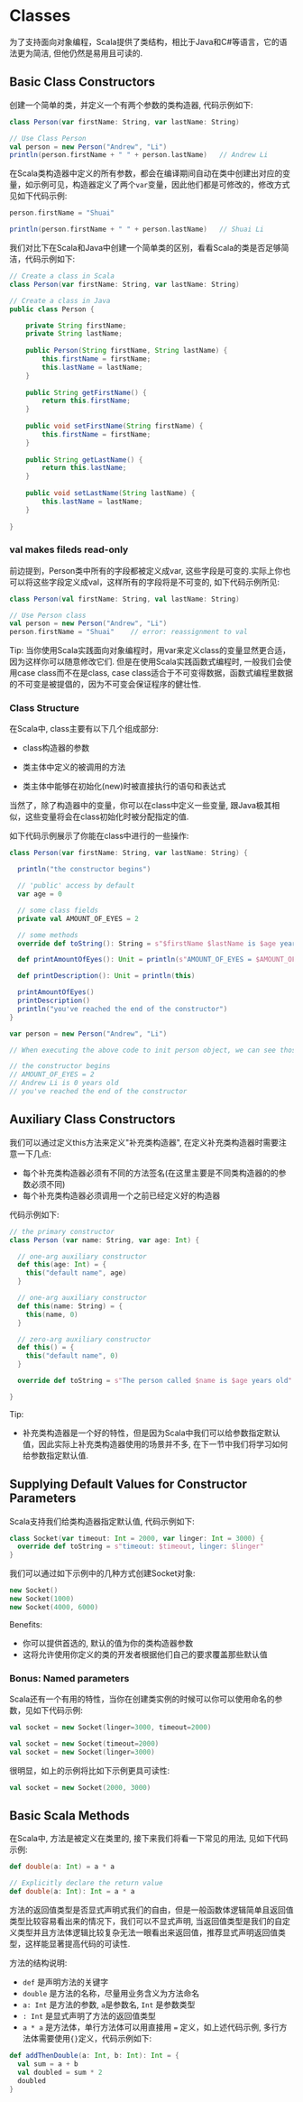 # Classes

为了支持面向对象编程，Scala提供了类结构，相比于Java和C#等语言，它的语法更为简洁, 但他仍然是易用且可读的.

## Basic Class Constructors

创建一个简单的类，并定义一个有两个参数的类构造器, 代码示例如下:

```scala
class Person(var firstName: String, var lastName: String)

// Use Class Person 
val person = new Person("Andrew", "Li")
println(person.firstName + " " + person.lastName)   // Andrew Li
```

在Scala类构造器中定义的所有参数，都会在编译期间自动在类中创建出对应的变量，如示例可见，构造器定义了两个`var`变量，因此他们都是可修改的，修改方式见如下代码示例:

```scala
person.firstName = "Shuai"

println(person.firstName + " " + person.lastName)   // Shuai Li
```

我们对比下在Scala和Java中创建一个简单类的区别，看看Scala的类是否足够简洁，代码示例如下:

```scala
// Create a class in Scala
class Person(var firstName: String, var lastName: String)
```

```java
// Create a class in Java
public class Person {

    private String firstName;
    private String lastName;
    
    public Person(String firstName, String lastName) {
        this.firstName = firstName;
        this.lastName = lastName;
    }
    
    public String getFirstName() {
        return this.firstName;
    }
    
    public void setFirstName(String firstName) {
        this.firstName = firstName;
    }
    
    public String getLastName() {
        return this.lastName;
    }
    
    public void setLastName(String lastName) {
        this.lastName = lastName;
    }
    
}
```

### val makes fileds read-only

前边提到，Person类中所有的字段都被定义成var, 这些字段是可变的.实际上你也可以将这些字段定义成val，这样所有的字段将是不可变的, 如下代码示例所见:

```scala
class Person(val firstName: String, val lastName: String)

// Use Person class
val person = new Person("Andrew", "Li")
person.firstName = "Shuai"    // error: reassignment to val
```

Tip:
当你使用Scala实践面向对象编程时，用var来定义class的变量显然更合适，因为这样你可以随意修改它们.
但是在使用Scala实践函数式编程时, 一般我们会使用case class而不在是class, case class适合于不可变得数据，函数式编程里数据的不可变是被提倡的，因为不可变会保证程序的健壮性.

### Class Structure

在Scala中, class主要有以下几个组成部分:

- class构造器的参数

- 类主体中定义的被调用的方法

- 类主体中能够在初始化(new)时被直接执行的语句和表达式

当然了，除了构造器中的变量，你可以在class中定义一些变量, 跟Java极其相似，这些变量将会在class初始化时被分配指定的值.

如下代码示例展示了你能在class中进行的一些操作:

```scala
class Person(var firstName: String, var lastName: String) {

  println("the constructor begins")

  // 'public' access by default
  var age = 0

  // some class fields
  private val AMOUNT_OF_EYES = 2

  // some methods
  override def toString(): String = s"$firstName $lastName is $age years old"

  def printAmountOfEyes(): Unit = println(s"AMOUNT_OF_EYES = $AMOUNT_OF_EYES")

  def printDescription(): Unit = println(this)

  printAmountOfEyes()
  printDescription()
  println("you've reached the end of the constructor")
}
```

```scala
var person = new Person("Andrew", "Li")

// When executing the above code to init person object, we can see those logs as follows:

// the constructor begins
// AMOUNT_OF_EYES = 2
// Andrew Li is 0 years old
// you've reached the end of the constructor
```

## Auxiliary Class Constructors

我们可以通过定义this方法来定义"补充类构造器", 在定义补充类构造器时需要注意一下几点:

- 每个补充类构造器必须有不同的方法签名(在这里主要是不同类构造器的的参数必须不同)
- 每个补充类构造器必须调用一个之前已经定义好的构造器

代码示例如下:

```scala
// the primary constructor
class Person (var name: String, var age: Int) {

  // one-arg auxiliary constructor
  def this(age: Int) = {
    this("default name", age)
  }

  // one-arg auxiliary constructor
  def this(name: String) = {
    this(name, 0)
  }

  // zero-arg auxiliary constructor
  def this() = {
    this("default name", 0)
  }

  override def toString = s"The person called $name is $age years old"

}
```

Tip:

- 补充类构造器是一个好的特性，但是因为Scala中我们可以给参数指定默认值，因此实际上补充类构造器使用的场景并不多,
在下一节中我们将学习如何给参数指定默认值.

## Supplying Default Values for Constructor Parameters

Scala支持我们给类构造器指定默认值, 代码示例如下:

```scala
class Socket(var timeout: Int = 2000, var linger: Int = 3000) {
  override def toString = s"timeout: $timeout, linger: $linger"
}
```

我们可以通过如下示例中的几种方式创建Socket对象:

```scala
new Socket()
new Socket(1000)
new Socket(4000, 6000)
```

Benefits:

- 你可以提供首选的, 默认的值为你的类构造器参数
- 这将允许使用你定义的类的开发者根据他们自己的要求覆盖那些默认值

### Bonus: Named parameters

Scala还有一个有用的特性，当你在创建类实例的时候可以你可以使用命名的参数，见如下代码示例:

```scala
val socket = new Socket(linger=3000, timeout=2000)

val socket = new Socket(timeout=2000)
val socket = new Socket(linger=3000)
```

很明显，如上的示例将比如下示例更具可读性:

```scala
val socket = new Socket(2000, 3000)
```

## Basic Scala Methods

在Scala中, 方法是被定义在类里的, 接下来我们将看一下常见的用法, 见如下代码示例:

```scala
def double(a: Int) = a * a

// Explicitly declare the return value
def double(a: Int): Int = a * a
```

方法的返回值类型是否显式声明式我们的自由，但是一般函数体逻辑简单且返回值类型比较容易看出来的情况下，我们可以不显式声明,
当返回值类型是我们的自定义类型并且方法体逻辑比较复杂无法一眼看出来返回值，推荐显式声明返回值类型，这样能显著提高代码的可读性.

方法的结构说明:

- `def` 是声明方法的关键字
- `double` 是方法的名称，尽量用业务含义为方法命名
- `a: Int` 是方法的参数, `a`是参数名, `Int` 是参数类型
- `: Int` 是显式声明了方法的返回值类型
- `a * a` 是方法体，单行方法体可以用直接用 `=` 定义，如上述代码示例, 多行方法体需要使用`{}`定义，代码示例如下:

```scala
def addThenDouble(a: Int, b: Int): Int = {
  val sum = a + b
  val doubled = sum * 2
  doubled
}
```
